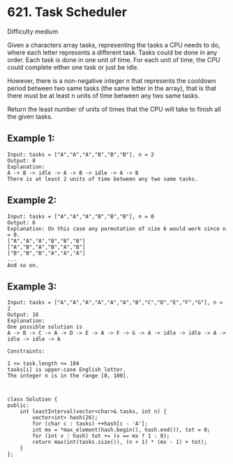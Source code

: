# 621. Task Scheduler
Difficulty medium

Given a characters array tasks, representing the tasks a CPU needs to do, where each letter represents a different task. Tasks could be done in any order. Each task is done in one unit of time. For each unit of time, the CPU could complete either one task or just be idle.

However, there is a non-negative integer n that represents the cooldown period between two same tasks (the same letter in the array), that is that there must be at least n units of time between any two same tasks.

Return the least number of units of times that the CPU will take to finish all the given tasks.


## Example 1:
```
Input: tasks = ["A","A","A","B","B","B"], n = 2
Output: 8
Explanation: 
A -> B -> idle -> A -> B -> idle -> A -> B
There is at least 2 units of time between any two same tasks.
```


## Example 2:
```
Input: tasks = ["A","A","A","B","B","B"], n = 0
Output: 6
Explanation: On this case any permutation of size 6 would work since n = 0.
["A","A","A","B","B","B"]
["A","B","A","B","A","B"]
["B","B","B","A","A","A"]
...
And so on.
```


## Example 3:
```
Input: tasks = ["A","A","A","A","A","A","B","C","D","E","F","G"], n = 2
Output: 16
Explanation: 
One possible solution is
A -> B -> C -> A -> D -> E -> A -> F -> G -> A -> idle -> idle -> A -> idle -> idle -> A
```


```
Constraints:

1 <= task.length <= 104
tasks[i] is upper-case English letter.
The integer n is in the range [0, 100].
```


#
```
class Solution {
public:
    int leastInterval(vector<char>& tasks, int n) {
        vector<int> hash(26);
        for (char c : tasks) ++hash[c - 'A'];
        int mx = *max_element(hash.begin(), hash.end()), tot = 0;
        for (int v : hash) tot += (v == mx ? 1 : 0);
        return max(int(tasks.size()), (n + 1) * (mx - 1) + tot);
    }
};
```